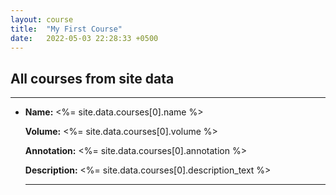 ```yaml
---
layout: course
title:  "My First Course"
date:   2022-05-03 22:28:33 +0500
---
```


<h2 class="subtitle">All courses from site data</h2>
<hr>

<ul>
    <li>
      <p><strong>Name:</strong> <%= site.data.courses[0].name %></p>
      <p><strong>Volume:</strong> <%= site.data.courses[0].volume %></p>
      <p><strong>Annotation:</strong> <%= site.data.courses[0].annotation %></p>
      <p><strong>Description:</strong> <%= site.data.courses[0].description_text %></p>
    </li>
    <hr>
</ul>
